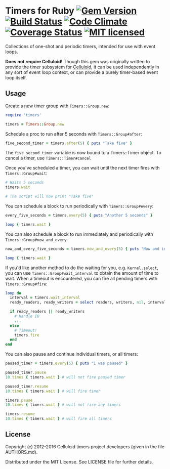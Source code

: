 # Timers for Ruby [![Gem Version][gem-image]][gem-link] [![Build Status][build-image]][build-link] [![Code Climate][codeclimate-image]][codeclimate-link] [![Coverage Status][coverage-image]][coverage-link] [![MIT licensed][license-image]][license-link]

[gem-image]: https://badge.fury.io/rb/timers.svg
[gem-link]: http://rubygems.org/gems/timers
[build-image]: https://secure.travis-ci.org/celluloid/timers.svg?branch=master
[build-link]: https://travis-ci.org/celluloid/timers
[codeclimate-image]: https://codeclimate.com/github/celluloid/timers.svg
[codeclimate-link]: https://codeclimate.com/github/celluloid/timers
[coverage-image]: https://coveralls.io/repos/celluloid/timers/badge.svg?branch=master
[coverage-link]: https://coveralls.io/r/celluloid/timers
[license-image]: https://img.shields.io/badge/license-MIT-blue.svg
[license-link]: https://github.com/celluloid/timers/master/LICENSE.txt

Collections of one-shot and periodic timers, intended for use with event loops.

**Does not require Celluloid!** Though this gem was originally written
to provide the timer subsystem for [Celluloid], it can be used independently
in any sort of event loop context, or can provide a purely timer-based event
loop itself.

[Celluloid]: https://github.com/celluloid/celluloid/

## Usage

Create a new timer group with `Timers::Group.new`:

```ruby
require 'timers'

timers = Timers::Group.new
```

Schedule a proc to run after 5 seconds with `Timers::Group#after`:

```ruby
five_second_timer = timers.after(5) { puts "Take five" }
```

The `five_second_timer` variable is now bound to a Timers::Timer object. To
cancel a timer, use `Timers::Timer#cancel`

Once you've scheduled a timer, you can wait until the next timer fires with `Timers::Group#wait`:

```ruby
# Waits 5 seconds
timers.wait

# The script will now print "Take five"
```

You can schedule a block to run periodically with `Timers::Group#every`:

```ruby
every_five_seconds = timers.every(5) { puts "Another 5 seconds" }

loop { timers.wait }
```

You can also schedule a block to run immediately and periodically with `Timers::Group#now_and_every`:
```ruby
now_and_every_five_seconds = timers.now_and_every(5) { puts "Now and in another 5 seconds" }

loop { timers.wait }
```

If you'd like another method to do the waiting for you, e.g. `Kernel.select`,
you can use `Timers::Group#wait_interval` to obtain the amount of time to wait. When
a timeout is encountered, you can fire all pending timers with `Timers::Group#fire`:

```ruby
loop do
  interval = timers.wait_interval
  ready_readers, ready_writers = select readers, writers, nil, interval

  if ready_readers || ready_writers
    # Handle IO
    ...
  else
    # Timeout!
    timers.fire
  end
end
```

You can also pause and continue individual timers, or all timers:

```ruby
paused_timer = timers.every(5) { puts "I was paused" }

paused_timer.pause
10.times { timers.wait } # will not fire paused timer

paused_timer.resume
10.times { timers.wait } # will fire timer

timers.pause
10.times { timers.wait } # will not fire any timers

timers.resume
10.times { timers.wait } # will fire all timers
```

## License

Copyright (c) 2012-2016 Celluloid timers project developers (given in the file
AUTHORS.md).

Distributed under the MIT License. See LICENSE file for further details.
